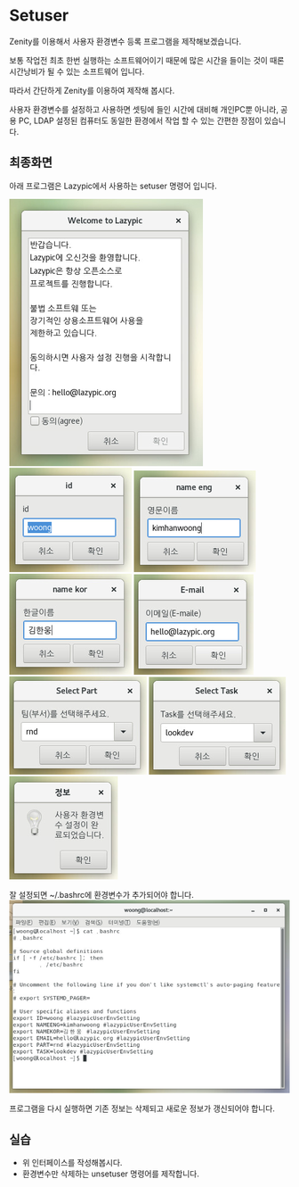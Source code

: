 # Setuser
Zenity를 이용해서 사용자 환경변수 등록 프로그램을 제작해보겠습니다.

보통 작업전 최초 한번 실행하는 소프트웨어이기 때문에 많은 시간을 들이는 것이 때론 시간낭비가 될 수 있는 소프트웨어 입니다.

따라서 간단하게 Zenity를 이용하여 제작해 봅시다.

사용자 환경변수를 설정하고 사용하면 셋팅에 들인 시간에 대비해 개인PC뿐 아니라, 공용 PC, LDAP 설정된 컴퓨터도 동일한 환경에서 작업 할 수 있는 간편한 장점이 있습니다.

## 최종화면
아래 프로그램은 Lazypic에서 사용하는 setuser 명령어 입니다.

![setuser01](../figures/setuser01.png)
![setuser02](../figures/setuser02.png)
![setuser03](../figures/setuser03.png)
![setuser04](../figures/setuser04.png)
![setuser05](../figures/setuser05.png)
![setuser06](../figures/setuser06.png)
![setuser07](../figures/setuser07.png)
![setuser08](../figures/setuser08.png)

잘 설정되면 ~/.bashrc에 환경변수가 추가되어야 합니다.
![setuser09](../figures/setuser09.png)

프로그램을 다시 실행하면 기존 정보는 삭제되고 새로운 정보가 갱신되어야 합니다.


## 실습
- 위 인터페이스를 작성해봅시다.
- 환경변수만 삭제하는 unsetuser 명령어를 제작합니다.